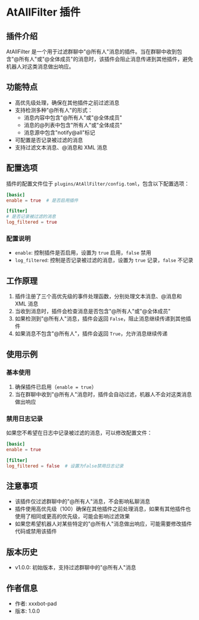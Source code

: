 # AtAllFilter 插件

## 插件介绍

AtAllFilter 是一个用于过滤群聊中"@所有人"消息的插件。当在群聊中收到包含"@所有人"或"@全体成员"的消息时，该插件会阻止消息传递到其他插件，避免机器人对这类消息做出响应。

## 功能特点

- 高优先级处理，确保在其他插件之前过滤消息
- 支持检测多种"@所有人"的形式：
  - 消息内容中包含"@所有人"或"@全体成员"
  - 消息的@列表中包含"所有人"或"全体成员"
  - 消息源中包含"notify@all"标记
- 可配置是否记录被过滤的消息
- 支持过滤文本消息、@消息和 XML 消息

## 配置选项

插件的配置文件位于 `plugins/AtAllFilter/config.toml`，包含以下配置选项：

```toml
[basic]
enable = true  # 是否启用插件

[filter]
# 是否记录被过滤的消息
log_filtered = true
```

### 配置说明

- `enable`: 控制插件是否启用，设置为 `true` 启用，`false` 禁用
- `log_filtered`: 控制是否记录被过滤的消息，设置为 `true` 记录，`false` 不记录

## 工作原理

1. 插件注册了三个高优先级的事件处理函数，分别处理文本消息、@消息和 XML 消息
2. 当收到消息时，插件会检查消息是否包含"@所有人"或"@全体成员"
3. 如果检测到"@所有人"消息，插件会返回 `False`，阻止消息继续传递到其他插件
4. 如果消息不包含"@所有人"，插件会返回 `True`，允许消息继续传递

## 使用示例

### 基本使用

1. 确保插件已启用（`enable = true`）
2. 当在群聊中收到"@所有人"消息时，插件会自动过滤，机器人不会对这类消息做出响应

### 禁用日志记录

如果您不希望在日志中记录被过滤的消息，可以修改配置文件：

```toml
[basic]
enable = true

[filter]
log_filtered = false  # 设置为false禁用日志记录
```

## 注意事项

- 该插件仅过滤群聊中的"@所有人"消息，不会影响私聊消息
- 插件使用高优先级（100）确保在其他插件之前处理消息，如果有其他插件也使用了相同或更高的优先级，可能会影响过滤效果
- 如果您希望机器人对某些特定的"@所有人"消息做出响应，可能需要修改插件代码或禁用该插件

## 版本历史

- v1.0.0: 初始版本，支持过滤群聊中的"@所有人"消息

## 作者信息

- 作者: xxxbot-pad
- 版本: 1.0.0
